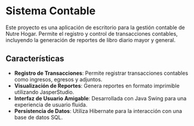 # Sistema Contable

Este proyecto es una aplicación de escritorio para la gestión contable de Nutre Hogar. Permite el registro y control de transacciones contables, incluyendo la generación de reportes de libro diario mayor y general.

## Características 

- **Registro de Transacciones**: Permite registrar transacciones contables como ingresos, egresos y adjuntos.
- **Visualización de Reportes**: Genera reportes en formato imprimible utilizando JasperStudio.
- **Interfaz de Usuario Amigable**: Desarrollada con Java Swing para una experiencia de usuario fluida.
- **Persistencia de Datos**: Utiliza Hibernate para la interacción con una base de datos SQL.
